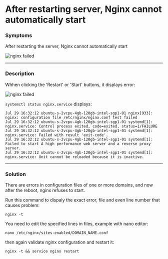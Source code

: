 # After restarting server, Nginx cannot automatically start

### Symptoms
After restarting the server, Nginx cannot automatically start

![nginx failed](https://i.postimg.cc/CL80NY5s/66a8ae7a3d7ff.png)

---

### Description 

Whhen clicking the 'Restart' or 'Start' buttons, it displays error:

![nginx failed](https://i.postimg.cc/tRwyW7qg/66a8aed75d65f.png)

`systemctl status nginx.service` displays:
```
Jul 29 16:32:12 ubuntu-s-2vcpu-4gb-120gb-intel-sgp1-01 nginx[933]: nginx: configuration file /etc/nginx/nginx.conf test failed
Jul 29 16:32:12 ubuntu-s-2vcpu-4gb-120gb-intel-sgp1-01 systemd[1]: nginx.service: Control process exited, code=exited, status=1/FAILURE
Jul 29 16:32:12 ubuntu-s-2vcpu-4gb-120gb-intel-sgp1-01 systemd[1]: nginx.service: Failed with result 'exit-code'.
Jul 29 16:32:12 ubuntu-s-2vcpu-4gb-120gb-intel-sgp1-01 systemd[1]: Failed to start A high performance web server and a reverse proxy server.
Jul 29 16:32:12 ubuntu-s-2vcpu-4gb-120gb-intel-sgp1-01 systemd[1]: nginx.service: Unit cannot be reloaded because it is inactive.
```

---

### Solution

There are errors in configuration files of one or more domains, and now after the reboot, nginx refuses to start.

Run this command to dispaly the exact error, file and even line number that causes problem:
```
nginx -t
```

You need to edit the specified lines in files, example with nano editor:

```
nano /etc/nginx/sites-enabled/DOMAIN_NAME.conf
```

then again validate nginx configuration and restart it:

```
nginx -t && service nginx restart
```

